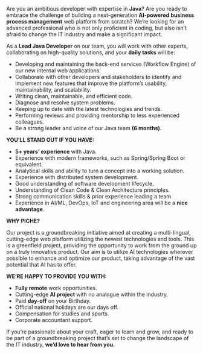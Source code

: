Are you an ambitious developer with expertise in **Java**? Are you ready to
embrace the challenge of building a next-generation **AI-powered** **business
process management** web platform from scratch? We’re looking for an advanced
professional who is not only proficient in coding, but also isn’t afraid to
change the IT industry and make a significant impact.

As a **Lead Java Developer** on our team, you will work with other experts,
collaborating on high-quality solutions, and your **daily tasks** will be:

  * Developing and maintaining the back-end services (Workflow Engine) of our new internal web applications.
  * Collaborate with other developers and stakeholders to identify and implement new features that improve the platform’s usability, maintainability, and scalability.
  * Writing clean, maintainable, and efficient code.
  * Diagnose and resolve system problems.
  * Keeping up to date with the latest technologies and trends.
  * Performing reviews and providing mentorship to less experienced colleagues.
  * Be a strong leader and voice of our Java team **(6 months).**

**YOU’LL STAND OUT IF YOU HAVE:**

  * **5+ years’ experience** with Java.
  * Experience with modern frameworks, such as Spring/Spring Boot or equivalent.
  * Analytical skills and ability to turn a concept into a working solution.
  * Experience with distributed system development.
  * Good understanding of software development lifecycle.
  * Understanding of Clean Code & Clean Architecture principles.
  * Strong communication skills & prior experience leading a team
  * Experience in AI/ML, DevOps, IoT and engineering area will be a **nice advantage**.

**WHY PICHE?**

Our project is a groundbreaking initiative aimed at creating a multi-lingual,
cutting-edge web platform utilizing the newest technologies and tools. This is
a greenfield project, providing the opportunity to work from the ground up on
a truly innovative product. Our aim is to utilize AI technologies wherever
possible to enhance and optimize our product, taking advantage of the vast
potential that AI has to offer.

**WE’RE HAPPY TO PROVIDE YOU WITH:**

  * **Fully remote** work opportunities.
  * Cutting-edge **AI project** with no analogue within the industry.
  * Paid **day-off** on your Birthday.
  * Official national holidays are our days off.
  * Сompensation for studies and sports.
  * Corporate accountant support.

If you’re passionate about your craft, eager to learn and grow, and ready to
be part of a groundbreaking project that’s set to change the landscape of the
IT industry, **we’d love to hear from you.**